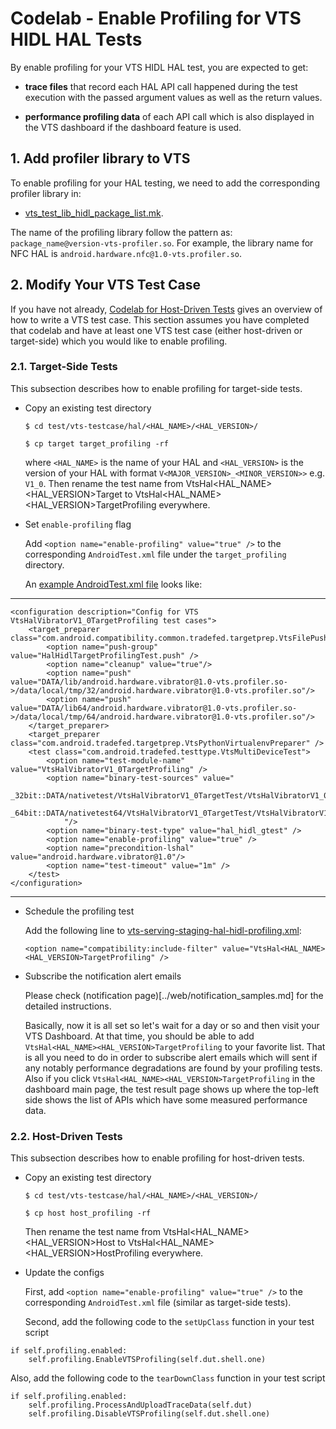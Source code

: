# Codelab - Enable Profiling for VTS HIDL HAL Tests

By enable profiling for your VTS HIDL HAL test, you are expected to get:

 * __trace files__ that record each HAL API call happened during the test
   execution with the passed argument values as well as the return values.

 * __performance profiling data__ of each API call which is also displayed in
   the VTS dashboard if the dashboard feature is used.

## 1. Add profiler library to VTS

To enable profiling for your HAL testing, we need to add the corresponding
profiler library in:

* [vts_test_lib_hidl_package_list.mk](../../tools/build/tasks/list/vts_test_lib_hidl_package_list.mk).

The name of the profiling library follow the pattern as:
`package_name@version-vts-profiler.so`.
For example, the library name for NFC HAL is `android.hardware.nfc@1.0-vts.profiler.so`.

## 2. Modify Your VTS Test Case

If you have not already,
[Codelab for Host-Driven Tests](codelab_host_driven_test.md)
gives an overview of how to write a VTS test case. This section assumes you have
completed that codelab and have at least one VTS test case (either host-driven or
target-side) which you would like to enable profiling.

### 2.1. Target-Side Tests

This subsection describes how to enable profiling for target-side tests.

* Copy an existing test directory

  `$ cd test/vts-testcase/hal/<HAL_NAME>/<HAL_VERSION>/`

  `$ cp target target_profiling -rf`

  where `<HAL_NAME>` is the name of your HAL and `<HAL_VERSION>` is the version of your HAL with format `V<MAJOR_VERSION>_<MINOR_VERSION>>` e.g. `V1_0`.
  Then rename the test name from VtsHal<HAL_NAME><HAL_VERSION>Target to VtsHal<HAL_NAME><HAL_VERSION>TargetProfiling everywhere.

* Set `enable-profiling` flag

  Add `<option name="enable-profiling" value="true" />` to the corresponding
`AndroidTest.xml` file under the `target_profiling` directory.

  An [example AndroidTest.xml file](../../../../test/vts-testcase/hal/vibrator/V1_0/target_profiling/AndroidTest.xml)
looks like:

---
```
<configuration description="Config for VTS VtsHalVibratorV1_0TargetProfiling test cases">
    <target_preparer class="com.android.compatibility.common.tradefed.targetprep.VtsFilePusher">
        <option name="push-group" value="HalHidlTargetProfilingTest.push" />
        <option name="cleanup" value="true"/>
        <option name="push" value="DATA/lib/android.hardware.vibrator@1.0-vts.profiler.so->/data/local/tmp/32/android.hardware.vibrator@1.0-vts.profiler.so"/>
        <option name="push" value="DATA/lib64/android.hardware.vibrator@1.0-vts.profiler.so->/data/local/tmp/64/android.hardware.vibrator@1.0-vts.profiler.so"/>
    </target_preparer>
    <target_preparer class="com.android.tradefed.targetprep.VtsPythonVirtualenvPreparer" />
    <test class="com.android.tradefed.testtype.VtsMultiDeviceTest">
        <option name="test-module-name" value="VtsHalVibratorV1_0TargetProfiling" />
        <option name="binary-test-sources" value="
            _32bit::DATA/nativetest/VtsHalVibratorV1_0TargetTest/VtsHalVibratorV1_0TargetTest,
            _64bit::DATA/nativetest64/VtsHalVibratorV1_0TargetTest/VtsHalVibratorV1_0TargetTest,
            "/>
        <option name="binary-test-type" value="hal_hidl_gtest" />
        <option name="enable-profiling" value="true" />
        <option name="precondition-lshal" value="android.hardware.vibrator@1.0"/>
        <option name="test-timeout" value="1m" />
    </test>
</configuration>
```
---

* Schedule the profiling test

  Add the following line to [vts-serving-staging-hal-hidl-profiling.xml](../../tools/vts-tradefed/res/config/vts-serving-staging-hal-hidl-profiling.xml):

  `<option name="compatibility:include-filter" value="VtsHal<HAL_NAME><HAL_VERSION>TargetProfiling" />`

* Subscribe the notification alert emails

  Please check (notification page)[../web/notification_samples.md] for the detailed instructions.

  Basically, now it is all set so let's wait for a day or so and then visit your VTS Dashboard.
  At that time, you should be able to add `VtsHal<HAL_NAME><HAL_VERSION>TargetProfiling` to your favorite list.
  That is all you need to do in order to subscribe alert emails which will sent if any notably performance degradations are found by your profiling tests.
  Also if you click `VtsHal<HAL_NAME><HAL_VERSION>TargetProfiling` in the dashboard main page, the test result page shows up where the top-left side shows the list of APIs which have some measured performance data.

### 2.2. Host-Driven Tests

This subsection describes how to enable profiling for host-driven tests.

* Copy an existing test directory

  `$ cd test/vts-testcase/hal/<HAL_NAME>/<HAL_VERSION>/`

  `$ cp host host_profiling -rf`

  Then rename the test name from VtsHal<HAL_NAME><HAL_VERSION>Host to VtsHal<HAL_NAME><HAL_VERSION>HostProfiling everywhere.

* Update the configs

  First, add `<option name="enable-profiling" value="true" />` to the corresponding
  `AndroidTest.xml` file (similar as target-side tests).

  Second, add the following code to the `setUpClass` function in your test script

```
if self.profiling.enabled:
    self.profiling.EnableVTSProfiling(self.dut.shell.one)
```

   Also, add the following code to the `tearDownClass` function in your test script

```
if self.profiling.enabled:
    self.profiling.ProcessAndUploadTraceData(self.dut)
    self.profiling.DisableVTSProfiling(self.dut.shell.one)
```
